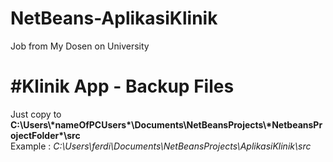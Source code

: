 # NetBeans-AplikasiKlinik
Job from My Dosen on University
<h1>#Klinik App - Backup Files</h1>
Just copy to <b>C:\Users\*nameOfPCUsers*\Documents\NetBeansProjects\*NetbeansProjectFolder*\src</b><br>
Example : <i>C:\Users\ferdi\Documents\NetBeansProjects\AplikasiKlinik\src</i>
